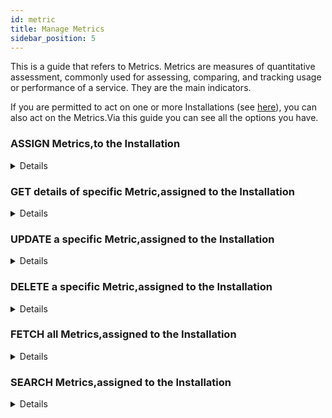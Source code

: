```yaml
---
id: metric
title: Manage Metrics
sidebar_position: 5
---
```



This is a guide that refers to Metrics. Metrics are measures of quantitative assessment, commonly used for assessing, comparing, and tracking usage or performance of a service. They are the main indicators.<br/>

If you are permitted to act on one or more Installations (see <a href="https://argoeu.github.io/argo-accounting/docs/api/installation#before-you-start">here</a>), you can also act on the Metrics.Via this guide you can see all the options you have.

### ASSIGN Metrics,to the Installation
<details>
You can assign one or more Metrics to the Installation.Apply a request to the Accounting Service API.In order to successfully assign a Metric you need to provide a MetricDefinition id,a start and an end period timestamp and a value.
<b> For more details,how to syntax the request,see <a href="https://argoeu.github.io/argo-accounting/docs/api/metric#post---create-a-new-metric">here</a></b>
</details>

### GET details of specific Metric,assigned to the Installation
<details>
You can get the details of a specific Metric,assigned to the Installation.Apply a request to the Accounting Service API.
<b> For more details,how to syntax the request,see <a href="https://argoeu.github.io/argo-accounting/docs/api/metric#get---fetch-an-existing-metric">here</a></b>
</details>

### UPDATE a specific Metric,assigned to the Installation
<details>
You can update the details of a Metrics, assigned to the Installation. Apply a request to the Accounting Service API.In order to successfully update a specific Metric you need to provide the new properties' values of the Metric.
<b> For more details,how to syntax the request,see <a href="https://argoeu.github.io/argo-accounting/docs/api/metric#patch---update-an-existing-metric">here</a></b>
</details>

### DELETE a specific Metric,assigned to the Installation
<details>
You can delete a Metric,assigned to the Installation. Apply a request to the Accounting Service API.
<b> For more details,how to syntax the request,see <a href="https://argoeu.github.io/argo-accounting/docs/api/metric#delete---delete-an-existing-metric">here</a></b>
</details>

### FETCH all Metrics,assigned to the Installation
<details>
You can fetch all Metrics,assigned to the Installation.Apply a request to the Accounting Service API.
<b> For more details,how to syntax the request,see <a href="https://argoeu.github.io/argo-accounting/docs/api/collect_metrics#get---collecting-metrics-from-specific-installation">here</a></b>
</details>

### SEARCH Metrics,assigned to the Installation
<details>
You can search for specific Metric/Metrics assigned to the Installation,that matches one or more criteria.You can define search criteria on each field of the <b><a href="https://argoeu.github.io/argo-accounting/docs/api/metric">Metrics Collection</a></b> or a combination of search criteria on more than one fields. You can search for Metrics by Metric Definition id, value, period or a combination of them. 
Apply a request to the Accounting Service API.You need to provide the search criteria in a specific
<b><a href="https://argoeu.github.io/argo-accounting/docs/guides/search-filter">  syntax</a></b> . 
<b> For more details,how to syntax the request,see <a href="https://argoeu.github.io/argo-accounting/docs/api/metric#post---search-for-metrics">here</a></b>
</details>

